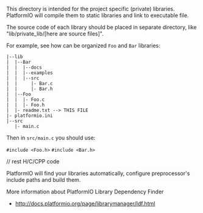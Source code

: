 
This directory is intended for the project specific (private) libraries.
PlatformIO will compile them to static libraries and link to executable file.

The source code of each library should be placed in separate directory, like
"lib/private_lib/[here are source files]".

For example, see how can be organized `Foo` and `Bar` libraries:

```
|--lib
|  |--Bar
|  |  |--docs
|  |  |--examples
|  |  |--src
|  |     |- Bar.c
|  |     |- Bar.h
|  |--Foo
|  |  |- Foo.c
|  |  |- Foo.h
|  |- readme.txt --> THIS FILE
|- platformio.ini
|--src
   |- main.c
```

Then in `src/main.c` you should use:

`#include <Foo.h>`
`#include <Bar.h>`

// rest H/C/CPP code

PlatformIO will find your libraries automatically, configure preprocessor's
include paths and build them.

More information about PlatformIO Library Dependency Finder
- http://docs.platformio.org/page/librarymanager/ldf.html
